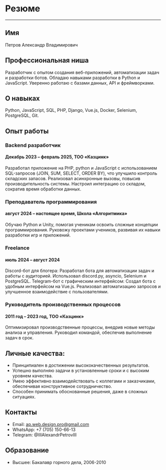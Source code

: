 # Резюме

---

## Имя

Петров Александр Владимирович

## Профессиональная ниша

Разработчик с опытом создания веб-приложений, автоматизации задач и разработки ботов. Обладаю навыками разработки в Python и JavaScript. Уверенно работаю с базами данных, API и фреймворками.

## О навыках

Python, JavaScript, SQL, PHP, Django, Vue.js, Docker, Selenium, PostgreSQL, Git.

## Опыт работы

### Backend разработчик
#### Декабрь 2023 – февраль 2025, ТОО «Казцинк»
Разработал приложение на PHP, python и JavaScript с использованием SQL-запросов (JOIN, SUM, SELECT, ORDER BY), что улучшило контроль складских запасов.
Реализовал асинхронные вызовы, повысив производительность системы.
Настроил интеграцию со складом, сократив время обработки данных.
### Преподаватель программирования 
#### август 2024 – настоящее время, Школа «Алгоритмика»
Обучаю Python и Unity, помогая ученикам освоить сложные концепции программирования.
Руковожу проектами учеников, развивая их навыки разработки игр и приложений.
### Freelance
#### июль 2024 – август 2024
Discord-бот для блогера:
Разработал бота для автоматизации задач и работы с аудиторией.
Использовал discord.py, asyncio, Selenium и PostgreSQL.
Telegram-бот с графическим интерфейсом:
Создал бота с удобным интерфейсом на Vue.js.
Реализовал автоматизацию запросов и улучшенное взаимодействие с пользователями.

### Руководитель производственных процессов
#### 2011 год – 2023 год, ТОО «Казцинк»
Оптимизировал производственные процессы, внедрив новые методы анализа и управления.
Руководил командой, обеспечив выполнение задач в срок.

## Личные качества:

- Принципиален в достижении высококачественных результатов.
- Успешно выполняю задачи в установленные сроки и с высоким уровнем качества.
- Умею эффективно взаимодействовать с коллегами и заказчиками, обеспечивая конструктивное сотрудничество.
- Способен принимать обоснованные решения, даже в сложных ситуациях.

## Контакты

- Email: ap.web.design.pro@gmail.com
- WhatsApp: +7 (705) 150-66-13
- Telegram: @IIIAlexandrPetrovIII

## Образование

- Высшее: Бакалавр горного дела, 2006-2010
